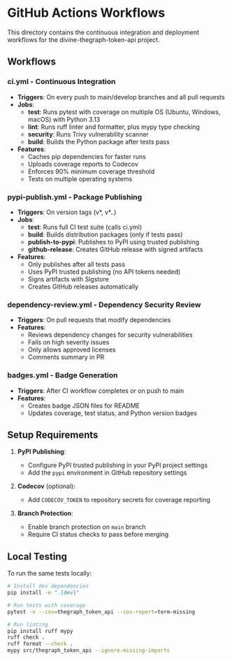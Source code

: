 # GitHub Actions Workflows

This directory contains the continuous integration and deployment workflows for the divine-thegraph-token-api project.

## Workflows

### ci.yml - Continuous Integration
- **Triggers**: On every push to main/develop branches and all pull requests
- **Jobs**:
  - **test**: Runs pytest with coverage on multiple OS (Ubuntu, Windows, macOS) with Python 3.13
  - **lint**: Runs ruff linter and formatter, plus mypy type checking
  - **security**: Runs Trivy vulnerability scanner
  - **build**: Builds the Python package after tests pass
- **Features**:
  - Caches pip dependencies for faster runs
  - Uploads coverage reports to Codecov
  - Enforces 90% minimum coverage threshold
  - Tests on multiple operating systems

### pypi-publish.yml - Package Publishing
- **Triggers**: On version tags (v*, v*.*.*)
- **Jobs**:
  - **test**: Runs full CI test suite (calls ci.yml)
  - **build**: Builds distribution packages (only if tests pass)
  - **publish-to-pypi**: Publishes to PyPI using trusted publishing
  - **github-release**: Creates GitHub release with signed artifacts
- **Features**:
  - Only publishes after all tests pass
  - Uses PyPI trusted publishing (no API tokens needed)
  - Signs artifacts with Sigstore
  - Creates GitHub releases automatically

### dependency-review.yml - Dependency Security Review
- **Triggers**: On pull requests that modify dependencies
- **Features**:
  - Reviews dependency changes for security vulnerabilities
  - Fails on high severity issues
  - Only allows approved licenses
  - Comments summary in PR

### badges.yml - Badge Generation
- **Triggers**: After CI workflow completes or on push to main
- **Features**:
  - Creates badge JSON files for README
  - Updates coverage, test status, and Python version badges

## Setup Requirements

1. **PyPI Publishing**:
   - Configure PyPI trusted publishing in your PyPI project settings
   - Add the `pypi` environment in GitHub repository settings

2. **Codecov** (optional):
   - Add `CODECOV_TOKEN` to repository secrets for coverage reporting

3. **Branch Protection**:
   - Enable branch protection on `main` branch
   - Require CI status checks to pass before merging

## Local Testing

To run the same tests locally:
```bash
# Install dev dependencies
pip install -e ".[dev]"

# Run tests with coverage
pytest -v --cov=thegraph_token_api --cov-report=term-missing

# Run linting
pip install ruff mypy
ruff check .
ruff format --check .
mypy src/thegraph_token_api --ignore-missing-imports
```
